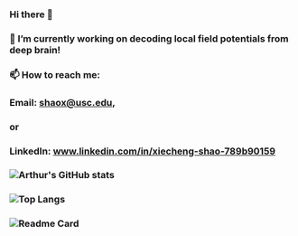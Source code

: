 ### Hi there 👋

### 🔭 I’m currently working on decoding local field potentials from deep brain!
### 📫 How to reach me:
### Email: shaox@usc.edu,
### or
### LinkedIn: www.linkedin.com/in/xiecheng-shao-789b90159
### ![Arthur's GitHub stats](https://github-readme-stats.vercel.app/api?username=ArthurSSS9966&show_icons=true&theme=transparent)
### ![Top Langs](https://github-readme-stats.vercel.app/api/top-langs/?username=ArthurSSS9966&show_icons=true&theme=transparent&layout=donut)
### ![Readme Card](https://github-readme-stats.vercel.app/api/pin/?username=ArthurSSS9966&repo=COVID_Protection_Cal)
<!--
**ArthurSSS9966/ArthurSSS9966** is a ✨ _special_ ✨ repository because its `README.md` (this file) appears on your GitHub profile.

Here are some ideas to get you started:

🔭 I’m currently working on ...
- 🌱 I’m currently learning ...
- 👯 I’m looking to collaborate on ...
- 🤔 I’m looking for help with ...
- 💬 Ask me about ...
- 📫 How to reach me: ...
- 😄 Pronouns: ...
- ⚡ Fun fact: ...
-->

